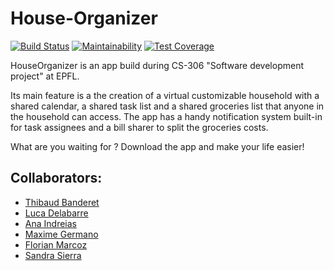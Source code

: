 # House-Organizer

[![Build Status](https://api.cirrus-ci.com/github/House-Organizer/House-Organizer.svg)](https://cirrus-ci.com/github/House-Organizer/House-Organizer)
[![Maintainability](https://api.codeclimate.com/v1/badges/99237ce6f3bf8cdda9d3/maintainability)](https://codeclimate.com/github/House-Organizer/House-Organizer/maintainability)
[![Test Coverage](https://api.codeclimate.com/v1/badges/99237ce6f3bf8cdda9d3/test_coverage)](https://codeclimate.com/github/House-Organizer/House-Organizer/test_coverage)

HouseOrganizer is an app build during CS-306 "Software development project" at EPFL. 

Its main feature is a the creation of a virtual customizable household with a shared calendar, a shared task list and a shared groceries list that anyone in the household can access. The app has a handy notification system built-in for task assignees and a bill sharer to split the groceries costs.

What are you waiting for ? Download the app and make your life easier!

## Collaborators:

- [Thibaud Banderet](https://github.com/Arkadyus)
- [Luca Delabarre](https://github.com/Oxydeas)
- [Ana Indreias](https://github.com/aindreias)
- [Maxime Germano](https://github.com/Defibrilator)
- [Florian Marcoz](https://github.com/Geno22)
- [Sandra Sierra](https://github.com/sansive)


